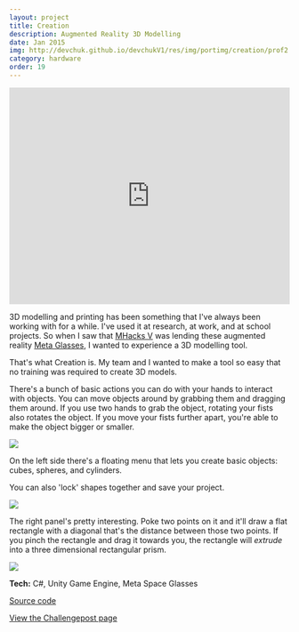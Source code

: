 ```yaml
---
layout: project
title: Creation
description: Augmented Reality 3D Modelling
date: Jan 2015
img: http://devchuk.github.io/devchukV1/res/img/portimg/creation/prof2.jpg
category: hardware
order: 19
---
```


<iframe width="100%" height="390" src="https://www.youtube.com/embed/gvHnZWnpEhY" frameborder="0" allowfullscreen></iframe>

3D modelling and printing has been something that I've always been working with for a while. I've used it at research, at work, and at school projects. So when I saw that [MHacks V](http://mhacks.org/) was lending these augmented reality [Meta Glasses](https://www.youtube.com/watch?v=b7I7JuQXttw), I wanted to experience a 3D modelling tool.

That's what Creation is. My team and I wanted to make a tool so easy that no training was required to create 3D models.

There's a bunch of basic actions you can do with your hands to interact with objects. You can move objects around by grabbing them and dragging them around. If you use two hands to grab the object, rotating your fists also rotates the object. If you move your fists further apart, you're able to make the object bigger or smaller.

![](http://devchuk.github.io/devchukV1/res/img/portimg/creation/left.jpg)

On the left side there's a floating menu that lets you create basic objects: cubes, spheres, and cylinders.

You can also 'lock' shapes together and save your project.

![](http://devchuk.github.io/devchukV1/res/img/portimg/creation/right.jpg)

The right panel's pretty interesting. Poke two points on it and it'll draw a flat rectangle with a diagonal that's the distance between those two points. If you pinch the rectangle and drag it towards you, the rectangle will *extrude* into a three dimensional rectangular prism.

![](http://devchuk.github.io/devchukV1/res/img/portimg/creation/shapes.jpg)

**Tech:** C#, Unity Game Engine, Meta Space Glasses

[Source code](https://github.com/devChuk/Creation)

[View the Challengepost page](http://challengepost.com/software/creation-ztped#updates)